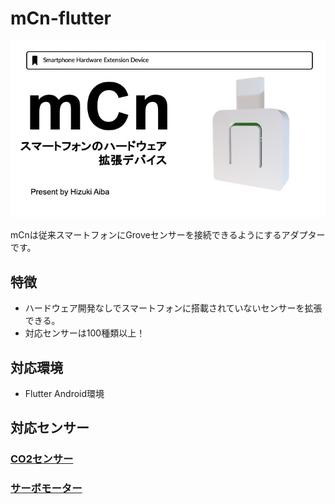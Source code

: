 
# mCn-flutter
![](/images/mCn.jpg)

mCnは従来スマートフォンにGroveセンサーを接続できるようにするアダプターです。

## 特徴
- ハードウェア開発なしでスマートフォンに搭載されていないセンサーを拡張できる。
- 対応センサーは100種類以上！

## 対応環境
* Flutter Android環境

## 対応センサー

### [CO2センサー](https://shop.m5stack.com/products/co2l-unit-with-temperature-and-humidity-sensor-scd41?variant=43609396412673)

### [サーボモーター]()

